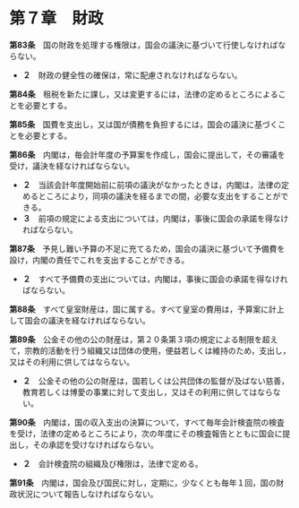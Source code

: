 第７章　財政
============


__第83条__　国の財政を処理する権限は，国会の議決に基づいて行使しなければならない。
* __２__　財政の健全性の確保は，常に配慮されなければならない。


__第84条__　租税を新たに課し，又は変更するには，法律の定めるところによることを必要とする。


__第85条__　国費を支出し，又は国が債務を負担するには，国会の議決に基づくことを必要とする。


__第86条__　内閣は，毎会計年度の予算案を作成し，国会に提出して，その審議を受け，議決を経なければならない。
* __２__　当該会計年度開始前に前項の議決がなかったときは，内閣は，法律の定めるところにより，同項の議決を経るまでの間，必要な支出をすることができる。
* __３__　前項の規定による支出については，内閣は，事後に国会の承諾を得なければならない。


__第87条__　予見し難い予算の不足に充てるため，国会の議決に基づいて予備費を設け，内閣の責任でこれを支出することができる。

* __２__　すべて予備費の支出については，内閣は，事後に国会の承諾を得なければならない。


__第88条__　すべて皇室財産は，国に属する。すべて皇室の費用は，予算案に計上して国会の議決を経なければならない。


__第89条__　公金その他の公の財産は，第２０条第３項の規定による制限を超えて，宗教的活動を行う組織又は団体の使用，便益若しくは維持のため，支出し，又はその利用に供してはならない。
* __２__　公金その他の公の財産は，国若しくは公共団体の監督が及ばない慈善，教育若しくは博愛の事業に対して支出し，又はその利用に供してはならない。


__第90条__　内閣は，国の収入支出の決算について，すべて毎年会計検査院の検査を受け，法律の定めるところにより，次の年度にその検査報告とともに国会に提出し，その承認を受けなければならない。

* __２__　会計検査院の組織及び権限は，法律で定める。


__第91条__　内閣は，国会及び国民に対し，定期に，少なくとも毎年１回，国の財政状況について報告しなければならない。

